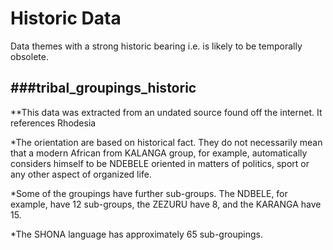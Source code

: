 Historic Data
========

Data themes with a strong historic bearing i.e. is likely to be temporally obsolete.


###tribal_groupings_historic
----
**This data was extracted from an undated source found off the internet. It references Rhodesia

*The orientation are based on historical fact. They do not necessarily mean that a modern African from KALANGA group, for example, automatically considers himself to be NDEBELE oriented in matters of politics, sport or any other aspect of organized life.

*Some of the groupings have further sub-groups. The NDBELE, for example, have 12 sub-groups, the ZEZURU have 8, and the KARANGA have 15.

*The SHONA language has approximately 65 sub-groupings.
